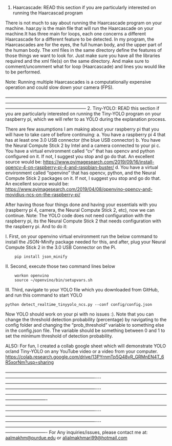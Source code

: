 1. Haarcascade: READ this section if you are particularly interested on running the Haarcascad program

There is not much to say about running the Haarcascade program on your machine. haar.py is the main file that will run the Haarcascade on your machine.It has three
main for loops, each one concerns a different Haarcascade for a different feature to be detected. In my program, the Haarcascades are for the eyes, the full human
body, and the upper part of the human body. The xml files in the same directory define the features of those things we want to look for. Just make sure you have all
the libraries required and the xml file(s) on the same directory. And make sure to comment/uncomment what for loop (Haarcascade) and lines you would like to be
performed. 

Note: Running multiple Haarcascades is a computationally expensive operation and could slow down your camera (FPS).


——————————————————————————————————————————————————————————————————————————————————————————
2. Tiny-YOLO: READ this section if you are particularly interested on running the Tiny-YOLO program on your raspberry pi, which we will refer to as YOLO during the
   explanation process.

There are few assumptions I am making about your raspberry pi that you will have to take care of before continuing:
a. You have a raspberry pi 4 that has at least one 3.0 USB connector (the blue USB connector)
b. You have the Neural Compute Stick 2 by Intel and a camera connected to your pi
c. You have a virtual environment called “cv” that has opencv and python configured on it. If not, I suggest you stop and go do that. An excellent source would be:
   https://www.pyimagesearch.com/2019/09/16/install-opencv-4-on-raspberry-pi-4-and-raspbian-buster/ 
d. You have a virtual environment called “openvino” that has opencv, python, and the Neural Compute Stick 2 packages on it. If not, I suggest you stop and go do 
   that. An excellent source would be: https://www.pyimagesearch.com/2019/04/08/openvino-opencv-and-movidius-ncs-on-the-raspberry-pi/

After having those four things done and having your essentials with you (raspberry pi 4, camera, the Neural Compute Stick 2, etc), now we can continue. Note: The 
YOLO code does not need configuration with the raspberry pi, its the Neural Compute Stick 2 that needs configuration with the raspberry pi. And to do it:

I. First, on your openvino virtual environment run the below command to install the JSON-Minify package needed for this, and after, plug your Neural Compute Stick 2
   in the 3.0 USB Connector on the Pi.

        pip install json_minify

II. Second, execute those two command lines below

        workon openvino
        source ~/openvino/bin/setupvars.sh

III. Third, navigate to your YOLO file which you downloaded from GitHub, and run this command to start YOLO

	python detect_realtime_tinyyolo_ncs.py --conf config/config.json


Now YOLO should work on your pi with no issues :). Note that you can change the threshold detection probability (percentage) by navigating to the config folder and
changing the “prob_threshold” variable to something else in the config.json file. The variable should be something between 0 and 1 to set the minimum threshold of
detection probability.



ALSO: For fun, I created a collab google sheet which will demonstrate YOLO or/and Tiny-YOLO on any YouTube video or a video from your computer.
      https://colab.research.google.com/drive/13PYrnmTp5Q48vR_GRMnEN4T_6R5xorNm?usp=sharing


————————————————————————————————————————————————————————---————————————————————————————————————————————————————————---—————————————————————————————————————————————-
————————————————————————————————————————————————————————---————————————————————————————————————————————————————————---—————————————————————————————————————————————-
For Any inquiries/issues, please contact me at: aalmakhm@purdue.edu or alialmakhmari99@hotmail.com
 
